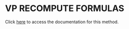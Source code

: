 <!---->
# VP RECOMPUTE FORMULAS

Click [here](https://developer.4d.com/docs/ViewPro/commands/vp-recompute-formulas) to access the documentation for this method.

